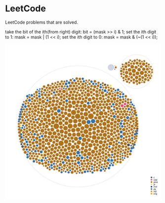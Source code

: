 # LeetCode
LeetCode problems that are solved.

take the bit of the ith(from right) digit:
		bit = (mask >> i) & 1;
set the ith digit to 1:
		mask = mask | (1 << i);
set the ith digit to 0:
		mask = mask & (~(1 << i));

![A Sample Structure](https://github.com/Rohithv07/LeetCode/blob/master/diagram.svg)
